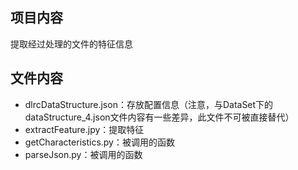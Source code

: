 ## 项目内容
提取经过处理的文件的特征信息

## 文件内容
- dlrcDataStructure.json：存放配置信息（注意，与DataSet下的dataStructure_4.json文件内容有一些差异，此文件不可被直接替代）
- extractFeature.jpy：提取特征
- getCharacteristics.py：被调用的函数
- parseJson.py：被调用的函数